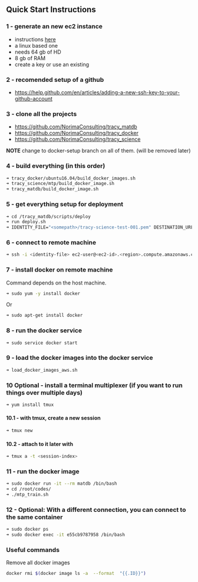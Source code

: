 ## Quick Start Instructions

### 1 - generate an new ec2 instance
- instructions [here](./aws_deploy.md)
- a linux based one
- needs 64 gb of HD
- 8 gb of RAM
- create a key or use an existing

### 2 - recomended setup of a github
- https://help.github.com/en/articles/adding-a-new-ssh-key-to-your-github-account

### 3 - clone all the projects
- https://github.com/NorimaConsulting/tracy_matdb
- https://github.com/NorimaConsulting/tracy_docker
- https://github.com/NorimaConsulting/tracy_science

**NOTE** change to docker-setup branch on all of them. (will be removed later)

### 4 - build everything (in this order)
```bash
➜ tracy_docker/ubuntu16.04/build_docker_images.sh
➜ tracy_science/mtp/build_docker_image.sh
➜ tracy_matdb/build_docker_image.sh
```

### 5 - get everything setup for deployment
```bash
➜ cd /tracy_matdb/scripts/deploy
➜ run deploy.sh
➜ IDENTITY_FILE="<somepath>/tracy-science-test-001.pem" DESTINATION_URL="ec2-user@<ec2-id>.<region>.compute.amazonaws.com" DESTINATION_PATH="~/" ./deploy_aws.sh
```

### 6 - connect to remote machine
```bash
➜ ssh -i <identity-file> ec2-user@<ec2-id>.<region>.compute.amazonaws.com
```

### 7 - install docker on remote machine
Command depends on the host machine.
```bash
➜ sudo yum -y install docker
```
Or
```bash
➜ sudo apt-get install docker
```

### 8 - run the docker service
```bash
➜ sudo service docker start
```

### 9 - load the docker images into the docker service
```bash
➜ load_docker_images_aws.sh
```

### 10 Optional - install a terminal multiplexer (if you want to run things over multiple days)
```bash
➜ yum install tmux
```

#### 10.1 - with tmux, create a new session
```bash
➜ tmux new
```

#### 10.2 - attach to it later with
```bash
➜ tmux a -t <session-index>
```

### 11 - run the docker image
```bash
➜ sudo docker run -it --rm matdb /bin/bash
➜ cd /root/codes/
➜ ./mtp_train.sh
```

### 12 - Optional: With a different connection, you can connect to the same container
```bash
➜ sudo docker ps
➜ sudo docker exec -it e55cb9787958 /bin/bash
```


### Useful commands
Remove all docker images
```bash
docker rmi $(docker image ls -a  --format  "{{.ID}}")
```
